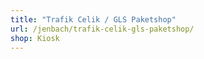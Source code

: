 ```yaml
---
title: "Trafik Celik / GLS Paketshop"
url: /jenbach/trafik-celik-gls-paketshop/
shop: Kiosk
---
```

